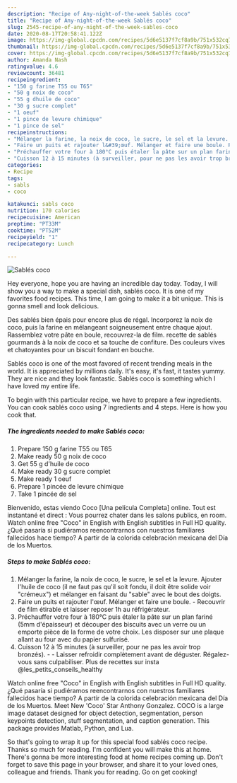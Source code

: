 ```yaml
---
description: "Recipe of Any-night-of-the-week Sablés coco"
title: "Recipe of Any-night-of-the-week Sablés coco"
slug: 2545-recipe-of-any-night-of-the-week-sables-coco
date: 2020-08-17T20:58:41.122Z
image: https://img-global.cpcdn.com/recipes/5d6e5137f7cf8a9b/751x532cq70/sables-coco-photo-principale-de-la-recette.jpg
thumbnail: https://img-global.cpcdn.com/recipes/5d6e5137f7cf8a9b/751x532cq70/sables-coco-photo-principale-de-la-recette.jpg
cover: https://img-global.cpcdn.com/recipes/5d6e5137f7cf8a9b/751x532cq70/sables-coco-photo-principale-de-la-recette.jpg
author: Amanda Nash
ratingvalue: 4.6
reviewcount: 36481
recipeingredient:
- "150 g farine T55 ou T65"
- "50 g noix de coco"
- "55 g dhuile de coco"
- "30 g sucre complet"
- "1 oeuf"
- "1 pince de levure chimique"
- "1 pince de sel"
recipeinstructions:
- "Mélanger la farine, la noix de coco, le sucre, le sel et la levure. Ajouter l&#39;huile de coco (il ne faut pas qu&#39;il soit fondu, il doit être solide voir &#34;crémeux&#34;) et mélanger en faisant du &#34;sable&#34; avec le bout des doigts."
- "Faire un puits et rajouter l&#39;œuf. Mélanger et faire une boule. Recouvrir de film étirable et laisser reposer 1h au réfrigérateur."
- "Préchauffer votre four à 180°C puis étaler la pâte sur un plan fariné (5mm d&#39;épaisseur) et découper des biscuits avec un verre ou un emporte pièce de la forme de votre choix. Les disposer sur une plaque allant au four avec du papier sulfurisé."
- "Cuisson 12 à 15 minutes (à surveiller, pour ne pas les avoir trop bronzés).   Laisser refroidir complètement avant de déguster. Régalez-vous sans culpabiliser. Plus de recettes sur insta @les_petits_conseils_healthy"
categories:
- Recipe
tags:
- sabls
- coco

katakunci: sabls coco 
nutrition: 170 calories
recipecuisine: American
preptime: "PT33M"
cooktime: "PT52M"
recipeyield: "1"
recipecategory: Lunch

---
```



![Sablés coco](https://img-global.cpcdn.com/recipes/5d6e5137f7cf8a9b/751x532cq70/sables-coco-photo-principale-de-la-recette.jpg)

Hey everyone, hope you are having an incredible day today. Today, I will show you a way to make a special dish, sablés coco. It is one of my favorites food recipes. This time, I am going to make it a bit unique. This is gonna smell and look delicious.

Des sablés bien épais pour encore plus de régal. Incorporez la noix de coco, puis la farine en mélangeant soigneusement entre chaque ajout. Rassemblez votre pâte en boule, recouvrez-la de film. recette de sablés gourmands à la noix de coco et sa touche de confiture. Des couleurs vives et chatoyantes pour un biscuit fondant en bouche.

Sablés coco is one of the most favored of recent trending meals in the world. It is appreciated by millions daily. It's easy, it's fast, it tastes yummy. They are nice and they look fantastic. Sablés coco is something which I have loved my entire life.


To begin with this particular recipe, we have to prepare a few ingredients. You can cook sablés coco using 7 ingredients and 4 steps. Here is how you cook that.

<!--inarticleads1-->

##### The ingredients needed to make Sablés coco:

1. Prepare 150 g farine T55 ou T65
1. Make ready 50 g noix de coco
1. Get 55 g d&#39;huile de coco
1. Make ready 30 g sucre complet
1. Make ready 1 oeuf
1. Prepare 1 pincée de levure chimique
1. Take 1 pincée de sel


Bienvenido, estas viendo Coco [Una película Completa] online. Tout est instantané et direct : Vous pourrez chater dans les salons publics, en room. Watch online free &#34;Coco&#34; in English with English subtitles in Full HD quality. ¿Qué pasaría si pudiéramos reencontrarnos con nuestros familiares fallecidos hace tiempo? A partir de la colorida celebración mexicana del Día de los Muertos. 

<!--inarticleads2-->

##### Steps to make Sablés coco:

1. Mélanger la farine, la noix de coco, le sucre, le sel et la levure. Ajouter l&#39;huile de coco (il ne faut pas qu&#39;il soit fondu, il doit être solide voir &#34;crémeux&#34;) et mélanger en faisant du &#34;sable&#34; avec le bout des doigts.
1. Faire un puits et rajouter l&#39;œuf. Mélanger et faire une boule. - Recouvrir de film étirable et laisser reposer 1h au réfrigérateur.
1. Préchauffer votre four à 180°C puis étaler la pâte sur un plan fariné (5mm d&#39;épaisseur) et découper des biscuits avec un verre ou un emporte pièce de la forme de votre choix. Les disposer sur une plaque allant au four avec du papier sulfurisé.
1. Cuisson 12 à 15 minutes (à surveiller, pour ne pas les avoir trop bronzés).  -  - Laisser refroidir complètement avant de déguster. Régalez-vous sans culpabiliser. Plus de recettes sur insta @les_petits_conseils_healthy


Watch online free &#34;Coco&#34; in English with English subtitles in Full HD quality. ¿Qué pasaría si pudiéramos reencontrarnos con nuestros familiares fallecidos hace tiempo? A partir de la colorida celebración mexicana del Día de los Muertos. Meet New &#39;Coco&#39; Star Anthony Gonzalez. COCO is a large image dataset designed for object detection, segmentation, person keypoints detection, stuff segmentation, and caption generation. This package provides Matlab, Python, and Lua. 

So that's going to wrap it up for this special food sablés coco recipe. Thanks so much for reading. I'm confident you will make this at home. There's gonna be more interesting food at home recipes coming up. Don't forget to save this page in your browser, and share it to your loved ones, colleague and friends. Thank you for reading. Go on get cooking!
